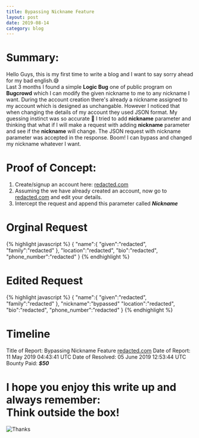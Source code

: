 ```yaml
---
title: Bypassing Nickname Feature
layout: post
date: 2019-08-14
category: blog
---
```


# Summary:

Hello Guys, this is my first time to write a blog and I want to say sorry ahead for my bad english.😅 <br>
Last 3 months I found a simple **Logic Bug** one of public program on **Bugcrowd** which I can modify the given nickname to me to any nickname I want. During the account creation there's already a nickname assigned to my account which is designed as unchangable. However I noticed that when changing the details of my account they used JSON format. My guessing instinct was so accurate 🤣 I tried to add **nickname**  parameter and thinking that what if I will make a request with adding **nickname** parameter and see if the **nickname** will change. The JSON request with nickname parameter was accepted in the response. Boom! I can bypass and changed my nickname whatever I want.

# Proof of Concept:
1. Create/signup an account here: [redacted.com](https://redacted.com)
2. Assuming the we have already created an account, now go to [redacted.com](https://redacted.com) and edit your details.
3. Intercept the request and append this parameter called **_Nickname_**

# Orginal Request
{% highlight javascript %}
{
   "name":{
      "given":"redacted",
      "family":"redacted"
   },
   "location":"redacted",
   "bio":"redacted",
   "phone_number":"redacted"
}
{% endhighlight %}

# Edited Request
{% highlight javascript %}
{
   "name":{
      "given":"redacted",
      "family":"redacted"
   },
   "nickname":"bypassed"
   "location":"redacted",
   "bio":"redacted",
   "phone_number":"redacted"
}
{% endhighlight %}

# Timeline
Title of Report: Bypassing Nickname Feature [redacted.com](https://redacted.com)
Date of Report: 11 May 2019 04:43:41 UTC
Date of Resolved: 05 June 2019 12:53:44 UTC
Bounty Paid: **_$50_**

# I hope you enjoy this write up and always remember: <br>**Think outside the box!** <br>
![Thanks](https://media.giphy.com/media/QAsBwSjx9zVKoGp9nr/giphy.gif)

